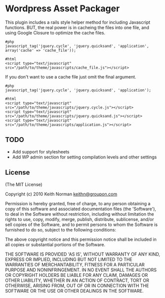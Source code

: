 # Wordpress Asset Packager
This plugin includes a rails style helper method for including Javascript functions. BUT, the real power is in cacheing the files into one file, and using Google Closure to optimize the cache files.

    #php
    javascript_tag('jquery.cycle', 'jquery.quicksand', 'application', array('cache' => 'cache_file'));
    
    #html
    <script type="text/javascript" src="/path/to/theme/javascripts/cache_file.js"></script>
  
If you don't want to use a cache file just omit the final argument.

    #php
    javascript_tag('jquery.cycle', 'jquery.quicksand', 'application');
    
    #html
    <script type="text/javascript" src="/path/to/theme/javascripts/jquery.cycle.js"></script>
    <script type="text/javascript" src="/path/to/theme/javascripts/jquery.quicksand.js"></script>
    <script type="text/javascript" src="/path/to/theme/javascripts/application.js"></script>
    

## TODO
  * Add support for stylesheets
  * Add WP admin section for setting compilation levels and other settings

## License 

(The MIT License)

Copyright (c) 2010 Keith Norman <keithn@groupon.com>

Permission is hereby granted, free of charge, to any person obtaining
a copy of this software and associated documentation files (the
'Software'), to deal in the Software without restriction, including
without limitation the rights to use, copy, modify, merge, publish,
distribute, sublicense, and/or sell copies of the Software, and to
permit persons to whom the Software is furnished to do so, subject to
the following conditions:

The above copyright notice and this permission notice shall be
included in all copies or substantial portions of the Software.

THE SOFTWARE IS PROVIDED 'AS IS', WITHOUT WARRANTY OF ANY KIND,
EXPRESS OR IMPLIED, INCLUDING BUT NOT LIMITED TO THE WARRANTIES OF
MERCHANTABILITY, FITNESS FOR A PARTICULAR PURPOSE AND NONINFRINGEMENT.
IN NO EVENT SHALL THE AUTHORS OR COPYRIGHT HOLDERS BE LIABLE FOR ANY
CLAIM, DAMAGES OR OTHER LIABILITY, WHETHER IN AN ACTION OF CONTRACT,
TORT OR OTHERWISE, ARISING FROM, OUT OF OR IN CONNECTION WITH THE
SOFTWARE OR THE USE OR OTHER DEALINGS IN THE SOFTWARE.